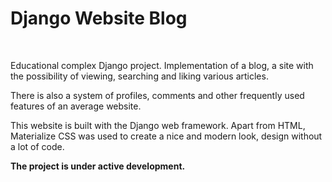 # Django Website Blog

<br>

Educational complex Django project. Implementation of a blog, a site with the possibility of viewing, searching and liking various articles.

There is also a system of profiles, comments and other frequently used features of an average website. 

This website is built with the Django web framework. Apart from HTML, Materialize CSS was used to create a nice and modern look, design without a lot of code.

**The project is under active development.**
